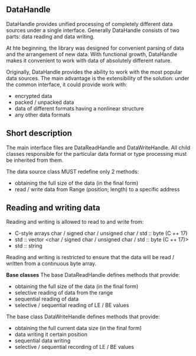 ## DataHandle
DataHandle provides unified processing of completely different data sources under a single interface.
Generally DataHandle consists of two parts: data reading and data writing.

At hte beginning, the library was designed for convenient parsing of data and the arrangement of new data.
With functional growth, DataHandle makes it convenient to work with data of absolutely different nature.

Originally, DataHandle provides the ability to work with the most popular data sources.
The main advantage is the extensibility of the solution: under the common interface, it could provide work with:
 - encrypted data
 - packed / unpacked data
 - data of different formats having a nonlinear structure
 - any other data formats

## Short description
The main interface files are DataReadHandle and DataWriteHandle.
All child classes responsible for the particular data format or type processing must be inherited from them.

The data source class MUST redefine only 2 methods:
 - obtaining the full size of the data (in the final form)
 - read / write data from Range (position; length) to a specific address

## Reading and writing data
Reading and writing is allowed to read to and write from:
 - C-style arrays char / signed char / unsigned char / std :: byte (C ++ 17)
 - std :: vector <char / signed char / unsigned char / std :: byte (C ++ 17)>
 - std :: string
 
Reading and writing is restricted to ensure that the data will be read / written from a continuous byte array.

**Base classes**
The base DataReadHandle defines methods that provide:
 - obtaining the full size of the data (in the final form)
 - selective reading of data from the range
 - sequential reading of data
 - selective / sequential reading of LE / BE values

The base class DataWriteHandle defines methods that provide:
 - obtaining the full current data size (in the final form)
 - data writing it certain position
 - sequential data writing
 - selective / sequential recording of LE / BE values
